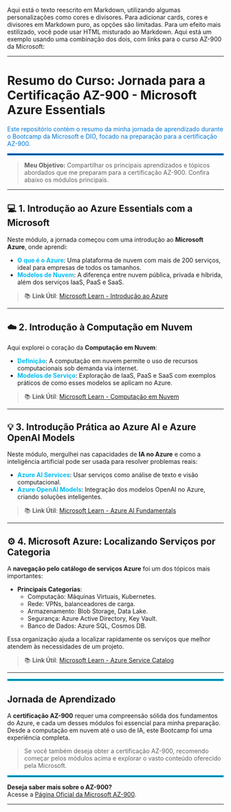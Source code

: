 Aqui está o texto reescrito em Markdown, utilizando algumas personalizações como cores e divisores. Para adicionar cards, cores e divisores em Markdown puro, as opções são limitadas. Para um efeito mais estilizado, você pode usar HTML misturado ao Markdown. Aqui está um exemplo usando uma combinação dos dois, com links para o curso AZ-900 da Microsoft:

---

# Resumo do Curso: **Jornada para a Certificação AZ-900 - Microsoft Azure Essentials**  
<font color="#0078D7">Este repositório contém o resumo da minha jornada de aprendizado durante o Bootcamp da Microsoft e DIO, focado na preparação para a certificação AZ-900.</font> 

<hr style="border:2px solid #0078D7">

> **Meu Objetivo:** Compartilhar os principais aprendizados e tópicos abordados que me preparam para a certificação AZ-900. Confira abaixo os módulos principais.

---

## :computer: **1. Introdução ao Azure Essentials com a Microsoft**

Neste módulo, a jornada começou com uma introdução ao **Microsoft Azure**, onde aprendi:

- <font color="#00BCF2">**O que é o Azure**</font>: Uma plataforma de nuvem com mais de 200 serviços, ideal para empresas de todos os tamanhos.
- <font color="#00BCF2">**Modelos de Nuvem**</font>: A diferença entre nuvem pública, privada e híbrida, além dos serviços IaaS, PaaS e SaaS.

> 📚 **Link Útil**: [Microsoft Learn - Introdução ao Azure](https://learn.microsoft.com/en-us/certifications/exams/az-900/)

---

## :cloud: **2. Introdução à Computação em Nuvem**

Aqui explorei o coração da **Computação em Nuvem**:

- <font color="#00BCF2">**Definição**</font>: A computação em nuvem permite o uso de recursos computacionais sob demanda via internet.
- <font color="#00BCF2">**Modelos de Serviço**</font>: Exploração de IaaS, PaaS e SaaS com exemplos práticos de como esses modelos se aplicam no Azure.

> 📚 **Link Útil**: [Microsoft Learn - Computação em Nuvem](https://learn.microsoft.com/en-us/certifications/exams/az-900/)

---

## :bulb: **3. Introdução Prática ao Azure AI e Azure OpenAI Models**

Neste módulo, mergulhei nas capacidades de **IA no Azure** e como a inteligência artificial pode ser usada para resolver problemas reais:

- <font color="#00BCF2">**Azure AI Services**</font>: Usar serviços como análise de texto e visão computacional.
- <font color="#00BCF2">**Azure OpenAI Models**</font>: Integração dos modelos OpenAI no Azure, criando soluções inteligentes.

> 📚 **Link Útil**: [Microsoft Learn - Azure AI Fundamentals](https://learn.microsoft.com/en-us/certifications/exams/ai-900/)

---

## :gear: **4. Microsoft Azure: Localizando Serviços por Categoria**

A **navegação pelo catálogo de serviços Azure** foi um dos tópicos mais importantes:

- **Principais Categorias**:
  - Computação: Máquinas Virtuais, Kubernetes.
  - Rede: VPNs, balanceadores de carga.
  - Armazenamento: Blob Storage, Data Lake.
  - Segurança: Azure Active Directory, Key Vault.
  - Banco de Dados: Azure SQL, Cosmos DB.

Essa organização ajuda a localizar rapidamente os serviços que melhor atendem às necessidades de um projeto.

> 📚 **Link Útil**: [Microsoft Learn - Azure Service Catalog](https://azure.microsoft.com/en-us/services/)

---

<hr style="border:2px solid #00BCF2">

## **Jornada de Aprendizado**

A **certificação AZ-900** requer uma compreensão sólida dos fundamentos do Azure, e cada um desses módulos foi essencial para minha preparação. Desde a computação em nuvem até o uso de IA, este Bootcamp foi uma experiência completa. 

> Se você também deseja obter a certificação AZ-900, recomendo começar pelos módulos acima e explorar o vasto conteúdo oferecido pela Microsoft.

<hr style="border:2px solid #00BCF2">

**Deseja saber mais sobre o AZ-900?**  
Acesse a [Página Oficial da Microsoft AZ-900](https://learn.microsoft.com/en-us/certifications/exams/az-900/).

---
